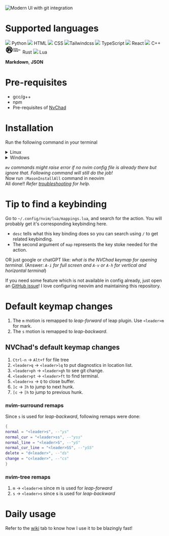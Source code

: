 ![Modern UI with git integration](https://github.com/user-attachments/assets/269a7232-c476-4d92-a64d-be19635df1c3)

# Supported languages
<img src="https://cdn.jsdelivr.net/gh/devicons/devicon/icons/python/python-original.svg" width="5%"/> Python
<img src="https://cdn.jsdelivr.net/gh/devicons/devicon/icons/html5/html5-original.svg" width="5%"/> HTML
<img src="https://cdn.jsdelivr.net/gh/devicons/devicon/icons/css3/css3-original.svg" width="5%"/> CSS
<img src="https://cdn.jsdelivr.net/gh/devicons/devicon@latest/icons/tailwindcss/tailwindcss-original.svg" width="5%"/>Tailwindcss
<img src="https://cdn.jsdelivr.net/gh/devicons/devicon/icons/typescript/typescript-original.svg" width="5%"/> TypeScript
<img src="https://cdn.jsdelivr.net/gh/devicons/devicon/icons/react/react-original.svg" width="5%"/> React
<img src="https://cdn.jsdelivr.net/gh/devicons/devicon/icons/cplusplus/cplusplus-original.svg" width="5%"/> C++
<picture>
    <source media="(prefers-color-scheme: dark)" srcset="https://raw.githubusercontent.com/rust-lang/www.rust-lang.org/master/static/images/rust-social-wide-dark.svg">
    <source media="(prefers-color-scheme: light)" srcset="https://raw.githubusercontent.com/rust-lang/www.rust-lang.org/master/static/images/rust-social-wide-light.svg">
    <img alt="The Rust Programming Language: A language empowering everyone to build reliable and efficient software"
         src="https://raw.githubusercontent.com/rust-lang/www.rust-lang.org/master/static/images/rust-social-wide-light.svg"
         width="10%">
  </picture> Rust
<img src="https://cdn.jsdelivr.net/gh/devicons/devicon/icons/lua/lua-original.svg" width="5%"/> Lua

**Markdown**, **JSON**
# Pre-requisites
- gcc/g++
- npm
- Pre-requisites of [NvChad](https://nvchad.com/docs/quickstart/install)

# Installation
Run the following command in your terminal
<details>
<summary>Linux</summary>
<details>
<summary>Clean cache of old setup</summary>
    
 ```bash
 rm -rf ~/.local/state/nvim
 rm -rf ~/.local/share/nvim
 ```
</details>

```bash
mv ~/.config/nvim ~/.config/nvim-backup
mv ~/.local/share/nvim ~/.local/share/nvim-backup
git clone https://github.com/Suryansh-Dey/neovim-config.git ~/.config/nvim && nvim
```
</details>
<details>
<summary>Windows</summary>
In powershell
<details>
<summary>Clean cache of old setup</summary>
    
```powershell
rm -Force $HOME\AppData\Local\nvim-data
```
</details>

```powershell
mv $HOME/AppData/Local/nvim $HOME/AppData/Local/nvim-backup
mv $HOME/AppData/Local/nvim-data $HOME/AppData/Local/nvim-data-backup
git clone https://github.com/Suryansh-Dey/neovim-config.git $HOME/AppData/Local/nvim && nvim
```
</details>

*`mv` commands might raise error if no nvim config file is already there but ignore that. Following command will still do the job!*  
Now run `:MasonInstallAll` command in neovim  
All done!! *Refer [troubleshooting](https://github.com/Suryansh-Dey/neovim-config/wiki/Troubleshooting) for help.*
# Tip to find a keybinding
Go to `~/.config/nvim/lua/mappings.lua`, and search for the action. You will probably get it's corresponding keybinding here.
- `desc` tells what this key binding does so you can search using `/` to get related keybinding.
- The second argument of `map` represents the key stoke needed for the action.

OR just google or chatGPT like: *what is the NVChad keymap for opening terminal*. (Answer: *`A-i` for full screen and `A-v` or `A-h` for vertical and horizontal terminal*)

If you need some feature which is not available in config already, just open an [GitHub issue](https://github.com/Suryansh-Dey/neovim-config/issues)! I love configuring neovim and maintaining this repository.

# Default keymap changes
1. The `m` motion is remapped to *leap-forward* of leap plugin. Use `<leader>m` for mark.
2. The `s` motion is remapped to *leap-backward*.

## NVChad's default keymap changes
1. `Ctrl-n` -> `Alt+f` for file tree
2. `<leader>q` -> `<leader>lq` to put diagnostics in location list.
3. `<leader>ph` -> `<leader>gh` to see git change.
4. `<leader>pt` -> `<leader>ft` to find terminal.
5. `<leader>x` -> `Q` to close buffer.
6. `]c` -> `]h` to jump to next hunk.
7. `[c` -> `[h` to jump to previous hunk.

### nvim-surround remaps
Since `s` is used for *leap-backward*, following remaps were done:
``` lua
{
normal = "<leader>s", --"ys"
normal_cur = "<leader>ss", --"yss"
normal_line = "<leader>S", --"yS"
normal_cur_line = "<leader>SS", --"ySS"
delete = "d<leader>", --"ds"
change = "c<leader>", --"cs"
}
```
### nvim-tree remaps
1. `m` -> `<leader>m` since m is used for *leap-forward*
2. `s` -> `<leader>s` since s is used for *leap-backward*
# Daily usage
Refer to the [wiki](https://github.com/Suryansh-Dey/neovim-config/wiki/Key-bindings-to-get-started) tab to know how I use it to be blazingly fast!
